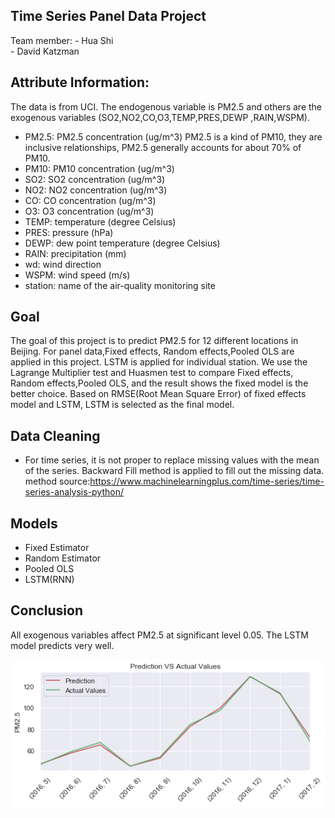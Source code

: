 ## Time Series Panel Data Project
Team member: - Hua Shi  
             - David Katzman 
## Attribute Information:
The data is from UCI. The endogenous variable is PM2.5 and  others are the exogenous variables (SO2,NO2,CO,O3,TEMP,PRES,DEWP	,RAIN,WSPM).

- PM2.5: PM2.5 concentration (ug/m^3) PM2.5 is a kind of PM10, they are inclusive relationships, PM2.5     generally accounts for about 70% of PM10.
- PM10: PM10 concentration (ug/m^3)
- SO2: SO2 concentration (ug/m^3)
- NO2: NO2 concentration (ug/m^3)
- CO: CO concentration (ug/m^3)
- O3: O3 concentration (ug/m^3)
- TEMP: temperature (degree Celsius)
- PRES: pressure (hPa)
- DEWP: dew point temperature (degree Celsius)
- RAIN: precipitation (mm)
- wd: wind direction
- WSPM: wind speed (m/s)
- station: name of the air-quality monitoring site

## Goal
The goal of this project is to predict PM2.5 for 12 different locations in Beijing. For panel data,Fixed effects, Random effects,Pooled OLS are applied in this project. LSTM is applied for individual station. We use the Lagrange Multiplier test and Huasmen test to compare Fixed effects, Random effects,Pooled OLS, and the result shows the fixed model is the better choice. Based on RMSE(Root Mean Square Error) of fixed effects model and LSTM, LSTM is selected as the final model.


## Data Cleaning
- For time series, it is not proper to replace missing values with the mean of the series. Backward Fill method is applied to fill out the missing data.
method source:https://www.machinelearningplus.com/time-series/time-series-analysis-python/

## Models
- Fixed Estimator 
- Random Estimator
- Pooled OLS
- LSTM(RNN)
## Conclusion
 All exogenous variables affect PM2.5 at significant level 0.05.
 The LSTM model predicts very well.
 
 ![prediction_vs_actual.png](prediction_vs_actual.png)
 
 
